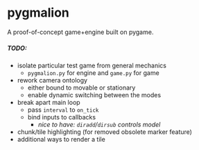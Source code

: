 # pygmalion

A proof-of-concept game+engine built on pygame.

##### TODO:
 - isolate particular test game from general mechanics
   - `pygmalion.py` for engine and `game.py` for game
 - rework camera ontology
   - either bound to movable or stationary
   - enable dynamic switching between the modes
 - break apart main loop
   - pass `interval` to `on_tick`
   - bind inputs to callbacks
     - _nice to have: `diradd`/`dirsub` controls model_
 - chunk/tile highlighting (for removed obsolete marker feature)
 - additional ways to render a tile
